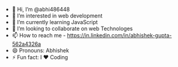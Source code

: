 - 👋 Hi, I’m @abhi486448
- 👀 I’m interested in web development
- 🌱 I’m currently learning JavaScript
- 💞️ I’m looking to collaborate on web Technologes
- 📫 How to reach me - https://in.linkedin.com/in/abhishek-gupta-562a4326a
- 😄 Pronouns: Abhishek
- ⚡ Fun fact: I ❤️ Coding

<!---
abhi486448/abhi486448 is a ✨ special ✨ repository because its `README.md` (this file) appears on your GitHub profile.
You can click the Preview link to take a look at your changes.
--->
